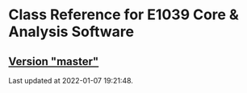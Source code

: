 # Class Reference for E1039 Core & Analysis Software
## [Version "master"](master/)
Last updated at 2022-01-07 19:21:48.
